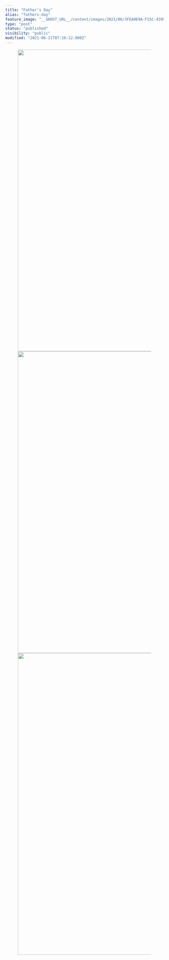 ```yaml
---
title: "Father’s Day"
alias: "fathers-day"
feature_image: "__GHOST_URL__/content/images/2021/06/3FEA9E9A-F15C-4399-B214-2A3BA36F0320.jpeg"
type: "post"
status: "published"
visibility: "public"
modified: "2021-06-21T07:16:12.000Z"
---
```


<figure class="kg-card kg-gallery-card kg-width-wide"><div class="kg-gallery-container"><div class="kg-gallery-row"><div class="kg-gallery-image"><img src="__GHOST_URL__/content/images/2021/06/F7E35D65-8ECE-4308-8ACC-07382DD117B2.png" width="1280" height="959" loading="lazy" alt srcset="__GHOST_URL__/content/images/size/w600/2021/06/F7E35D65-8ECE-4308-8ACC-07382DD117B2.png 600w, __GHOST_URL__/content/images/size/w1000/2021/06/F7E35D65-8ECE-4308-8ACC-07382DD117B2.png 1000w, __GHOST_URL__/content/images/2021/06/F7E35D65-8ECE-4308-8ACC-07382DD117B2.png 1280w" sizes="(min-width: 720px) 720px"></div><div class="kg-gallery-image"><img src="__GHOST_URL__/content/images/2021/06/A818F3CC-CEB6-4401-BA12-CAD804F3BB97.png" width="1280" height="959" loading="lazy" alt srcset="__GHOST_URL__/content/images/size/w600/2021/06/A818F3CC-CEB6-4401-BA12-CAD804F3BB97.png 600w, __GHOST_URL__/content/images/size/w1000/2021/06/A818F3CC-CEB6-4401-BA12-CAD804F3BB97.png 1000w, __GHOST_URL__/content/images/2021/06/A818F3CC-CEB6-4401-BA12-CAD804F3BB97.png 1280w" sizes="(min-width: 720px) 720px"></div><div class="kg-gallery-image"><img src="__GHOST_URL__/content/images/2021/06/C295F3A9-0911-43F6-81CF-E0FB3C6ADC6E.png" width="1280" height="959" loading="lazy" alt srcset="__GHOST_URL__/content/images/size/w600/2021/06/C295F3A9-0911-43F6-81CF-E0FB3C6ADC6E.png 600w, __GHOST_URL__/content/images/size/w1000/2021/06/C295F3A9-0911-43F6-81CF-E0FB3C6ADC6E.png 1000w, __GHOST_URL__/content/images/2021/06/C295F3A9-0911-43F6-81CF-E0FB3C6ADC6E.png 1280w" sizes="(min-width: 720px) 720px"></div></div></div></figure>
